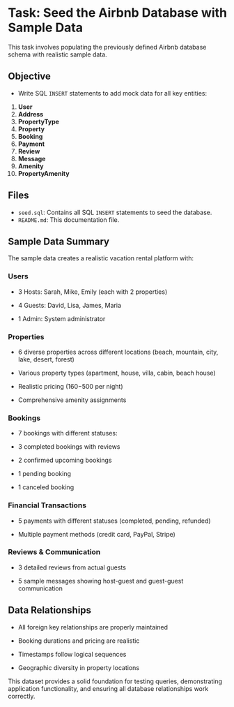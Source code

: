 # Task: Seed the Airbnb Database with Sample Data

This task involves populating the previously defined Airbnb database schema with realistic sample data.

## Objective

- Write SQL `INSERT` statements to add mock data for all key entities:

1. **User**
2. **Address**
3. **PropertyType**
4. **Property**
5. **Booking**
6. **Payment**
7. **Review**
8. **Message**
9. **Amenity**
10. **PropertyAmenity**

## Files

- `seed.sql`: Contains all SQL `INSERT` statements to seed the database.
- `README.md`: This documentation file.

## Sample Data Summary

The sample data creates a realistic vacation rental platform with:

### Users

- 3 Hosts: Sarah, Mike, Emily (each with 2 properties)

- 4 Guests: David, Lisa, James, Maria

- 1 Admin: System administrator

### Properties

- 6 diverse properties across different locations (beach, mountain, city, lake, desert, forest)

- Various property types (apartment, house, villa, cabin, beach house)

- Realistic pricing ($160-$500 per night)

- Comprehensive amenity assignments

### Bookings

- 7 bookings with different statuses:

- 3 completed bookings with reviews

- 2 confirmed upcoming bookings

- 1 pending booking

- 1 canceled booking

### Financial Transactions

- 5 payments with different statuses (completed, pending, refunded)

- Multiple payment methods (credit card, PayPal, Stripe)

### Reviews & Communication

- 3 detailed reviews from actual guests

- 5 sample messages showing host-guest and guest-guest communication

## Data Relationships

- All foreign key relationships are properly maintained

- Booking durations and pricing are realistic

- Timestamps follow logical sequences

- Geographic diversity in property locations

This dataset provides a solid foundation for testing queries, demonstrating application functionality, and ensuring all database relationships work correctly.
